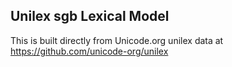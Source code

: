 Unilex sgb Lexical Model
----------------------

This is built directly from Unicode.org unilex data at
https://github.com/unicode-org/unilex
